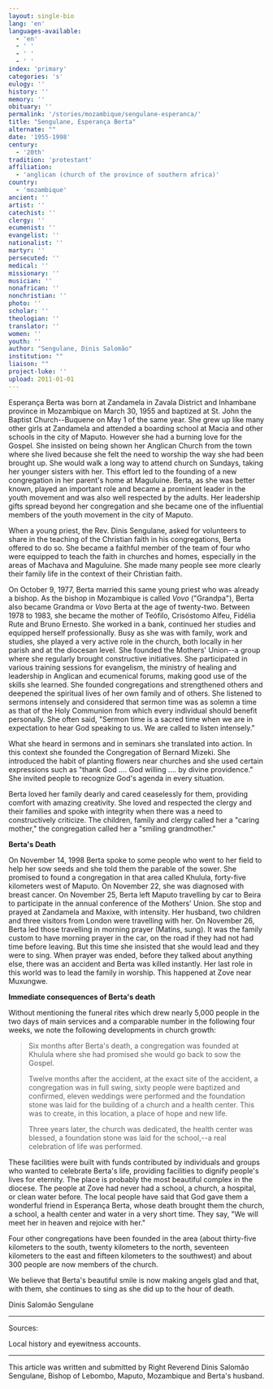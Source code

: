 ```yaml
---
layout: single-bio
lang: 'en'
languages-available:
  - 'en'
  - ' '
  - ' '
  - ' '
index: 'primary'
categories: 's'
eulogy: ''
history: ''
memory: ''
obituary: ''
permalink: '/stories/mozambique/sengulane-esperanca/'
title: "Sengulane, Esperança Berta"
alternate: ""
date: '1955-1998'
century:
  - '20th'
tradition: 'protestant'
affiliation:
  - 'anglican (church of the province of southern africa)'
country:
  - 'mozambique'
ancient: ''
artist: ''
catechist: ''
clergy: ''
ecumenist: ''
evangelist: ''
nationalist: ''
martyr: ''
persecuted: ''
medical: ''
missionary: ''
musician: ''
nonafrican: ''
nonchristian: ''
photo: ''
scholar: ''
theologian: ''
translator: ''
women: ''
youth: ''
author: "Sengulane, Dinis Salomão"
institution: ""
liaison: ""
project-luke: ''
upload: 2011-01-01
---
```




Esperan&ccedil;a Berta was born at Zandamela in Zavala District and Inhambane province in Mozambique on March 30, 1955 and baptized at St. John the Baptist Church--Buquene on May 1 of the same year. She grew up like many other girls at Zandamela and attended a boarding school at Macia and other schools in the city of Maputo. However she had a burning love for the Gospel. She insisted on being shown her Anglican Church from the town where she lived because she felt the need to worship the way she had been brought up. She would walk a long way to attend church on Sundays, taking her younger sisters with her. This effort led to the founding of a new congregation in her parent's home at Maguluine. Berta, as she was better known, played an important role and became a prominent leader in the youth movement and was also well respected by the adults. Her leadership gifts spread beyond her congregation and she became one of the influential members of the youth movement in the city of Maputo.

When a young priest, the Rev. Dinis Sengulane, asked for volunteers to share in the teaching of the Christian faith in his congregations, Berta offered to do so. She became a faithful member of the team of four who were equipped to teach the faith in churches and homes, especially in the areas of Machava and Maguluine. She made many people see more clearly their family life in the context of their Christian faith.

On October 9, 1977, Berta married this same young priest who was already a bishop. As the bishop in Mozambique is called *Vovo* ("Grandpa"), Berta also became  Grandma or *Vovo* Berta at the age of twenty-two.  Between 1978 to 1983, she became the mother of Te&oacute;filo, Cris&oacute;stomo Alfeu, Fid&eacute;lia Rute and Bruno Ernesto.  She worked in a bank, continued her studies and equipped herself professionally. Busy as she was with family, work and studies, she played a very active role in the church, both locally in her parish and at the diocesan level. She founded the Mothers' Union--a group where she regularly brought constructive initiatives. She participated in various training sessions for evangelism, the ministry of healing and leadership in Anglican and ecumenical forums, making good use of the skills she learned. She founded congregations and strengthened others and deepened the spiritual lives of her own family and of others. She listened to sermons intensely and considered that sermon time was as solemn a time as that of the Holy Communion from which every individual should benefit personally. She often said, "Sermon time is a sacred time when we are in expectation to hear God speaking to us. We are called to listen intensely."

What she heard in sermons and in seminars she translated into action. In this context she founded the Congregation of Bernard Mizeki. She introduced the habit of planting flowers near churches and she used certain expressions such as "thank God .... God willing .... by divine providence."  She invited people to recognize God's agenda in every situation.

Berta loved her family dearly and cared ceaselessly for them, providing comfort with amazing creativity.  She loved and respected the clergy and their families and spoke with integrity when there was a need to constructively criticize. The children, family and clergy called her a "caring mother," the congregation called her a "smiling grandmother."

**Berta's Death**

On November 14, 1998 Berta spoke to some people who went to her field to help her sow seeds and she told them the parable of the sower. She promised to found a congregation in that area called Khulula, forty-five kilometers west of Maputo. On November 22, she was diagnosed with breast cancer.  On November 25, Berta left Maputo travelling by car to Beira to participate in the annual conference of the Mothers' Union. She stop and prayed at Zandamela and Maxixe, with intensity. Her husband, two children and three visitors from London were travelling with her.  On November 26, Berta led those travelling in morning prayer (Matins, sung). It was the family custom to have morning prayer in the car, on the road if they had not had time before leaving. But this time she insisted that she would lead and they were to sing. When prayer was ended, before they talked about anything else, there was an accident and Berta was killed instantly. Her last role in this world was to lead the family in worship. This happened at Zove near Muxungwe.

**Immediate consequences of Berta's death**

Without mentioning the funeral rites which drew nearly 5,000 people in the two days of main services and a comparable number in the following four weeks, we note the following developments in church growth:

> Six months after Berta's death, a congregation was founded at Khulula where she had promised she would go back to sow the Gospel.
> 
> Twelve months after the accident, at the exact site of the accident, a congregation was in full swing, sixty people were baptized and confirmed, eleven weddings were performed and the foundation stone was laid for the building of a church and a health center. This was to create, in this location, a place of hope and new life.
> 
> 
> 
> Three years later, the church was dedicated, the health center was blessed, a foundation stone was laid for the school,--a real celebration of life was performed.
> 

These facilities were built with funds contributed by individuals and groups who wanted to celebrate Berta's life, providing facilities to dignify people's lives for eternity. The place is probably the most beautiful complex in the diocese. The people at Zove had never had a school, a church, a hospital, or clean water before. The local people have said that God gave them a wonderful friend in Esperan&ccedil;a Berta, whose death brought them the church, a school, a health center and water in a very short time. They say, "We will meet her in heaven and rejoice with her."

Four other congregations have been founded in the area (about thirty-five kilometers to the south, twenty kilometers to the north, seventeen kilometers to the east and fifteen kilometers to the southwest) and about 300 people are now members of the church.

We believe that Berta's beautiful smile is now making angels glad and that, with them, she continues to sing as she did up to the hour of death.

Dinis Salom&atilde;o Sengulane

---

Sources:

Local history and eyewitness accounts.

---

This article was written and submitted by Right Reverend Dinis Salom&atilde;o Sengulane, Bishop of Lebombo, Maputo, Mozambique and Berta's husband.
